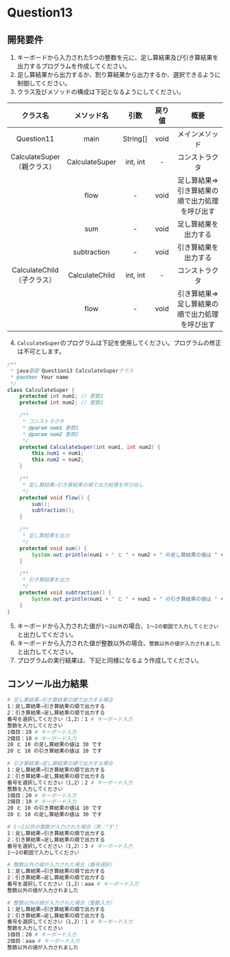 # Question13

## 開発要件
1. キーボードから入力された5つの整数を元に、足し算結果及び引き算結果を出力するプログラムを作成してください。
2. 足し算結果から出力するか、割り算結果から出力するか、選択できるように制御してください。
3. クラス及びメソッドの構成は下記となるようにしてください。

|クラス名|メソッド名|引数|戻り値|概要|
|:---:|:---:|:---:|:---:|:---:|
|Question11|main|String[]|void|メインメソッド|
|CalculateSuper<br>（親クラス）|CalculateSuper|int, int|-|コンストラクタ|
||flow|-|void|足し算結果⇒引き算結果の順で出力処理を呼び出す|
||sum|-|void|足し算結果を出力する|
||subtraction|-|void|引き算結果を出力する|
|CalculateChild<br>（子クラス）|CalculateChild|int, int|-|コンストラクタ|
||flow|-|void|引き算結果⇒足し算結果の順で出力処理を呼び出す|
4. ```CalculateSuper```のプログラムは下記を使用してください。プログラムの修正は不可とします。
```java
/**
 * java基礎 Question13 CalculateSuperクラス
 * @author Your name
 */
class CalculateSuper {
	protected int num1; // 整数1
	protected int num2; // 整数2

	/**
	 * コンストラクタ
	 * @param num1 整数1
	 * @param num2 整数2
	 */
	protected CalculateSuper(int num1, int num2) {
		this.num1 = num1;
		this.num2 = num2;
	}

	/**
	 * 足し算結果⇒引き算結果の順で出力処理を呼び出し
	 */
	protected void flow() {
		sum();
		subtraction();
	}

	/**
	 * 足し算結果を出力
	 */
	protected void sum() {
		System.out.println(num1 + " と " + num2 + " の足し算結果の値は " + (num1 + num2) + " です");
	}

	/**
	 * 引き算結果を出力
	 */
	protected void subtraction() {
		System.out.println(num1 + " と " + num2 + " の引き算結果の値は " + (num1 - num2) + " です");
	}
}
```
5. キーボードから入力された値が```1～2以外```の場合、```1～2の範囲で入力してください```と出力してください。
6. キーボードから入力された値が整数以外の場合、```整数以外の値が入力されました```と出力してください。
7. プログラムの実行結果は、下記と同様になるよう作成してください。

## コンソール出力結果
```bash
# 足し算結果⇒引き算結果の順で出力する場合
1：足し算結果⇒引き算結果の順で出力する
2：引き算結果⇒足し算結果の順で出力する
番号を選択してください（1,2）：1 # キーボード入力
整数を入力してください
1個目：20 # キーボード入力
2個目：10 # キーボード入力
20 と 10 の足し算結果の値は 30 です
20 と 10 の引き算結果の値は 10 です

# 引き算結果⇒足し算結果の順で出力する場合
1：足し算結果⇒引き算結果の順で出力する
2：引き算結果⇒足し算結果の順で出力する
番号を選択してください（1,2）：2 # キーボード入力
整数を入力してください
1個目：20 # キーボード入力
2個目：10 # キーボード入力
20 と 10 の引き算結果の値は 10 です
20 と 10 の足し算結果の値は 30 です

# 1～2以外の整数が入力された場合（例："3"）
1：足し算結果⇒引き算結果の順で出力する
2：引き算結果⇒足し算結果の順で出力する
番号を選択してください（1,2）：3 # キーボード入力
1～2の範囲で入力してください

# 整数以外の値が入力された場合（番号選択）
1：足し算結果⇒引き算結果の順で出力する
2：引き算結果⇒足し算結果の順で出力する
番号を選択してください（1,2）：aaa # キーボード入力
整数以外の値が入力されました

# 整数以外の値が入力された場合（整数入力）
1：足し算結果⇒引き算結果の順で出力する
2：引き算結果⇒足し算結果の順で出力する
番号を選択してください（1,2）：1 # キーボード入力
整数を入力してください
1個目：20 # キーボード入力
2個目：aaa # キーボード入力
整数以外の値が入力されました
```

